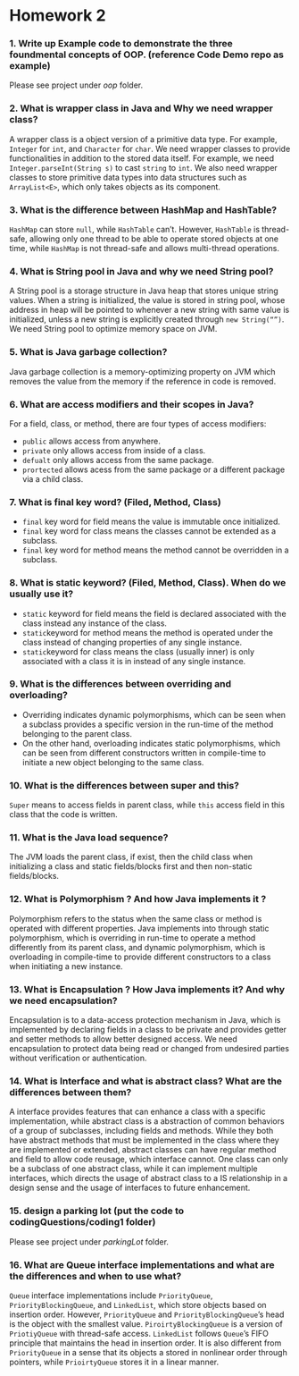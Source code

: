 # Homework 2

### 1.	Write up Example code to demonstrate the three foundmental concepts of OOP. (reference Code Demo repo as example)
Please see project under *oop* folder.

### 2.	What is wrapper class in Java and Why we need wrapper class?
A wrapper class is a object version of a primitive data type. For example, `Integer` for `int`, and `Character` for `char`. We need wrapper classes to provide functionalities in addition to the stored data itself. For example, we need `Integer.parseInt(String s)` to cast `string` to `int`. We also need wrapper classes to store primitive data types into data structures such as `ArrayList<E>`, which only takes objects as its component.

### 3.	What is the difference between HashMap and HashTable?
`HashMap` can store `null`, while `HashTable` can’t. However, `HashTable` is thread-safe, allowing only one thread to be able to operate stored objects at one time, while `HashMap` is not thread-safe and allows multi-thread operations.

### 4.	What is String pool in Java and why we need String pool?
A String pool is a storage structure in Java heap that stores unique string values. When a string is initialized, the value is stored in string pool, whose address in heap will be pointed to whenever a new string with same value is initialized, unless a new string is explicitly created through `new String(“”)`. We need String pool to optimize memory space on JVM.

### 5.	What is Java garbage collection? 
Java garbage collection is a memory-optimizing property on JVM which removes the value from the memory if the reference in code is removed.

### 6.	What are access modifiers and their scopes in Java? 
For a field, class, or method, there are four types of access modifiers:
- `public` allows access from anywhere.
- `private` only allows access from inside of a class.
- `defualt` only allows access from the same package.
- `prortected` allows acess from the same package or a different package via a child class.
  
### 7.	What is final key word? (Filed, Method, Class) 
- `final` key word for field means the value is immutable once initialized. 
- `final` key word for class means the classes cannot be extended as a subclass.
- `final` key word for method means the method cannot be overridden in a subclass.

### 8.	What is static keyword? (Filed, Method, Class). When do we usually use it?
- `static` keyword for field means the field is declared associated with the class instead any instance of the class.
- `static`keyword for method means the method is operated under the class instead of changing properties of any single instance.
- `static`keyword for class means the class (usually inner) is only associated with a class it is in instead of any single instance.
  
### 9.	What is the differences between overriding and overloading?
- Overriding indicates dynamic polymorphisms, which can be seen when a subclass provides a specific version in the run-time of the method belonging to the parent class.
- On the other hand, overloading indicates static polymorphisms, which can be seen from different constructors written in compile-time to initiate a new object belonging to the same class.

### 10.	What is the differences between super and this? 
`Super` means to access fields in parent class, while `this` access field in this class that the code is written.

### 11.	What is the Java load sequence? 
The JVM loads the parent class, if exist, then the child class when initializing a class and static fields/blocks first and then non-static fields/blocks.

### 12.	What is Polymorphism ? And how Java implements it ?
Polymorphism refers to the status when the same class or method is operated with different properties.
Java implements into through static polymorphism, which is overriding in run-time to operate a method differently from its parent class, and dynamic polymorphism, which is overloading in compile-time to provide different constructors to a class when initiating a new instance.

### 13.	What is Encapsulation ? How Java implements it? And why we need encapsulation?
Encapsulation is to a data-access protection mechanism in Java, which is implemented by declaring fields in a class to be private and provides getter and setter methods to allow better designed access. We need encapsulation to protect data being read or changed from undesired parties without verification or authentication. 

### 14.	What is Interface and what is abstract class? What are the differences between them?
A interface provides features that can enhance a class with a specific implementation, while abstract class is a abstraction of common behaviors of a group of subclasses, including fields and methods. While they both have abstract methods that must be implemented in the class where they are implemented or extended, abstract classes can have regular method and field to allow code reusage, which interface cannot. One class can only be a subclass of one abstract class, while it can implement multiple interfaces, which directs the usage of abstract class to a IS relationship in a design sense and the usage of interfaces to future enhancement.

### 15.	design a parking lot (put the code to codingQuestions/coding1 folder) 
Please see project under *parkingLot* folder.

### 16.	What are Queue interface implementations and what are the differences and when to use what?
`Queue` interface implementations include `PriorityQueue`, `PriorityBlockingQueue`, and `LinkedList`, which store objects based on insertion order. However, `PriorityQueue` and `PriorityBlockingQueue`’s head is the object with the smallest value. `PiroirtyBlockingQueue` is a version of `PriotiyQueue` with thread-safe access. `LinkedList` follows `Queue`’s FIFO principle that maintains the head in insertion order. It is also different from `PriorityQueue` in a sense that its objects a stored in nonlinear order through pointers, while `PrioirtyQueue` stores it in a linear manner.
